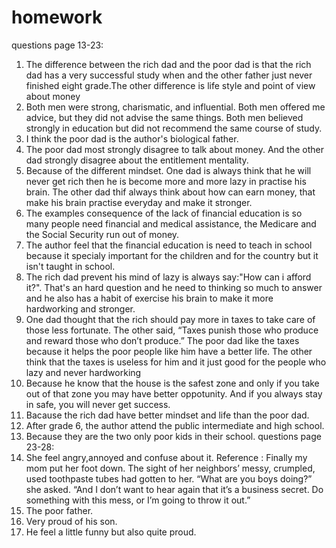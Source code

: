 # homework
questions page 13-23:
1. The difference between the rich dad and the poor dad is that the rich dad has a very successful study when and the other father just never finished eight grade.The other difference is life style and point of view about money
2. Both men were strong, charismatic, and influential. Both men offered me advice, but they did not advise the same things. Both men believed strongly in education but did not recommend the same course of study.
3. I think the poor dad is the author's biological father.
4. The poor dad most strongly disagree to talk about money. And the other dad strongly disagree about the entitlement mentality.
5. Because of the different mindset. One dad is always think that he will never get rich then he is become more and more lazy in practise his brain. The other dad thif always think about how can earn money, that make his brain practise everyday and make it stronger.
6. The examples consequence of the lack of financial education is so many people need financial and medical assistance, the Medicare and the Social Security run out of money.
7. The author feel that the financial education is need to teach in school because it specialy important for the children and for the country but it isn't taught in school.
9. The rich dad prevent his mind of lazy is always say:"How can i afford it?". That's an hard question and he need to thinking so much to answer and he also has a habit of exercise his brain to make it more hardworking and stronger.
10. One dad thought that the rich should pay more in taxes to take care of those less fortunate. The other said, “Taxes punish those who produce and reward those who don’t produce.” The poor dad like the taxes because it helps the poor people like him have a better life. The other think that the taxes is useless for him and it just good for the people who lazy and never hardworking
11. Because he know that the house is the safest zone and only if you take out of that zone you may have better oppotunity. And if you always stay in safe, you will never get success.
12. Bacause the rich dad have better mindset and life than the poor dad.
13. After grade 6, the author attend the public intermediate and high school.
13. Because they are the two only poor kids in their school.
questions page 23-28:
1. She feel angry,annoyed and confuse about it. Reference : Finally my mom put her foot down. The sight of her neighbors’ messy, crumpled, used toothpaste tubes had gotten to her. “What are you boys doing?” she asked. “And I don’t want to hear again that it’s a business secret. Do something with this mess, or I’m going to throw it out.”
2. The poor father.
3. Very proud of his son.
4. He feel a little funny but also quite proud.
